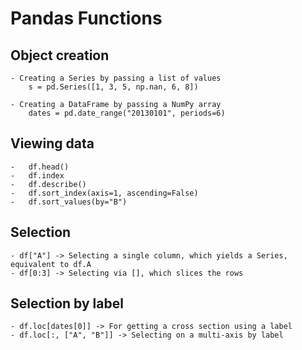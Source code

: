 # Pandas Functions

## Object creation
    - Creating a Series by passing a list of values
        s = pd.Series([1, 3, 5, np.nan, 6, 8])

    - Creating a DataFrame by passing a NumPy array
        dates = pd.date_range("20130101", periods=6)

## Viewing data
    -   df.head()
    -   df.index
    -   df.describe()
    -   df.sort_index(axis=1, ascending=False)
    -   df.sort_values(by="B")

## Selection
    - df["A"] -> Selecting a single column, which yields a Series, equivalent to df.A
    - df[0:3] -> Selecting via [], which slices the rows

## Selection by label
    - df.loc[dates[0]] -> For getting a cross section using a label
    - df.loc[:, ["A", "B"]] -> Selecting on a multi-axis by label
    
